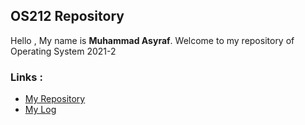 ## OS212 Repository

Hello , My name is **Muhammad Asyraf**.
Welcome to my repository of Operating System 2021-2

### Links :
- [My Repository](https://github.com/asyraf54/os212)
- [My Log](https://asyraf54.github.io/os212/TXT/mylog.txt)

